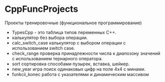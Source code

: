# CppFuncProjects
Проекты тренировочные (функциональное программирование)
- TypesCpp - это таблица типов переменных C++.
- калькулятор без выбора операции.
- calc_switch_case калькулятор с выбором операции с использованием switch case.
- check_range проверка принадлежности числа к диапозону значений с использованием тернарного оператора.
- sort сортировка способами пузырек, вставка, шейкер.
- new_year игра поиск одинаковых цифр на поле 4x4 с минами.
- funkcii_konec работа с указателями и динамическим массивом

